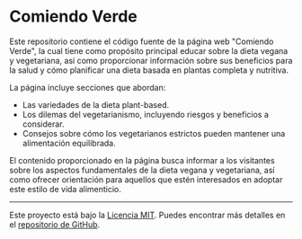 # Comiendo Verde

Este repositorio contiene el código fuente de la página web "Comiendo Verde", la cual tiene como propósito principal educar sobre la dieta vegana y vegetariana, así como proporcionar información sobre sus beneficios para la salud y cómo planificar una dieta basada en plantas completa y nutritiva.

La página incluye secciones que abordan:

- Las variedades de la dieta plant-based.
- Los dilemas del vegetarianismo, incluyendo riesgos y beneficios a considerar.
- Consejos sobre cómo los vegetarianos estrictos pueden mantener una alimentación equilibrada.

El contenido proporcionado en la página busca informar a los visitantes sobre los aspectos fundamentales de la dieta vegana y vegetariana, así como ofrecer orientación para aquellos que estén interesados en adoptar este estilo de vida alimenticio.

---

Este proyecto está bajo la [Licencia MIT](https://opensource.org/license/mit). Puedes encontrar más detalles en el [repositorio de GitHub](https://github.com/zomvr2/comiendoverde).